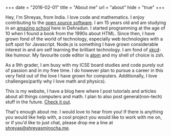 +++
date  = "2016-02-01"
title = "About me"
url = "about"
hide = "true"
+++

Hey, I'm Shreyas, from India. I love code and mathematics. I enjoy contributing to the [open source software](https://www.github.com/shreyasminocha). I am 15 years old and am studying in an [amazing school](http://www.doonschool.com) here in Dehradun. I started programming at the age of 10 when I found a book from the 1990s about HTML. Since then, I have grown fond of the world of technology, especially web technologies with a soft spot for Javascript. Node.js is something I have grown considerable interest in and am self learning the brilliant technology. I am fond of [xkcd](http://www.xkcd.com)-like humour. My favourite code editor is [atom](http://atom.io) and my shell of choice is zsh.

As a 9th grader, I am busy with my ICSE board studies and code purely out of passion and in my free time. I do however plan to pursue a career in this very field out of the love I have grown for computers. Additionally, I love challenges(partly why I love math and physics).

This is my website, I have a blog here where I post tutorials and articles about all things computers and math. I plan to also post general(non-tech) stuff in the future. [Check it out](https://shreyasminocha.me/blog).

That's enough about me. I would love to hear from you! If there is anything you would like help with, a cool project you would like to work with me on, or if you'd like to just chat, please drop me a line at [shreyas@shreyasminocha.me](mailto:shreyas@shreyasminocha.me).

